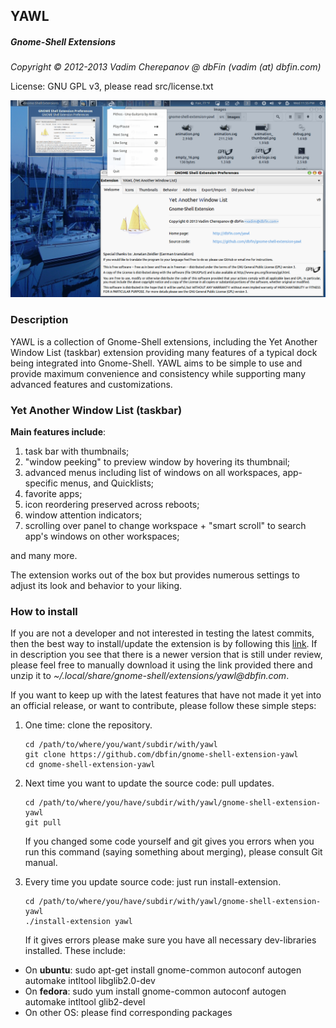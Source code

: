 ## YAWL

##### Gnome-Shell Extensions

_Copyright © 2012-2013 Vadim Cherepanov @ dbFin (vadim (at) dbfin.com)_

License: GNU GPL v3, please read src/license.txt

 ![ ](src/screenshot.png?raw=true)
 
### Description
 
YAWL is a collection of Gnome-Shell extensions, including the Yet Another Window List (taskbar) extension providing many features of a typical dock being integrated into Gnome-Shell. YAWL aims to be simple to use and provide maximum convenience and consistency while supporting many advanced features and customizations.

### Yet Another Window List (taskbar)

**Main features include**:

1.  task bar with thumbnails;
1.  "window peeking" to preview window by hovering its thumbnail;
1.  advanced menus including list of windows on all workspaces, app-specific menus, and Quicklists;
1.  favorite apps;
1.  icon reordering preserved across reboots;
1.  window attention indicators;
1.  scrolling over panel to change workspace + "smart scroll" to search app's windows on other workspaces;

and many more.

The extension works out of the box but provides numerous settings to adjust its look and behavior to your liking.

### How to install

If you are not a developer and not interested in testing the latest commits, then the best way to install/update the extension is by following this <a href="https://extensions.gnome.org/extension/674/yawl-yet-another-window-list/" target="_blank" title="YAWL on extensions.gnome.org">link</a>. If in description you see that there is a newer version that is still under review, please feel free to manually download it using the link provided there and unzip it to _~/.local/share/gnome-shell/extensions/yawl@dbfin\.com_.

If you want to keep up with the latest features that have not made it yet into an official release, or want to contribute, please follow these simple steps:

1.  One time: clone the repository.

        cd /path/to/where/you/want/subdir/with/yawl
        git clone https://github.com/dbfin/gnome-shell-extension-yawl
        cd gnome-shell-extension-yawl

1.  Next time you want to update the source code: pull updates.

        cd /path/to/where/you/have/subdir/with/yawl/gnome-shell-extension-yawl
        git pull

    If you changed some code yourself and git gives you errors when you run this command (saying something about merging), please consult Git manual.

1.  Every time you update source code: just run install-extension.

        cd /path/to/where/you/have/subdir/with/yawl/gnome-shell-extension-yawl
        ./install-extension yawl

    If it gives errors please make sure you have all necessary dev-libraries installed. These include:

  - On **ubuntu**: sudo apt-get install gnome-common autoconf autogen automake intltool libglib2.0-dev
  - On **fedora**: sudo yum install gnome-common autoconf autogen automake intltool glib2-devel
  - On other OS: please find corresponding packages

